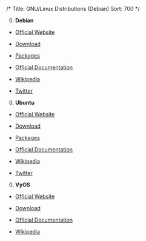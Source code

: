 /*
Title: GNU/Linux Distributions  (Debian)
Sort: 700
*/

0. **Debian**

  * [Official Website](https://www.debian.org/)

  * [Download](https://www.debian.org/distrib/netinst)

  * [Packages](https://www.debian.org/distrib/packages)

  * [Official Documentation](https://www.debian.org/doc/)

  * [Wikipedia](https://en.wikipedia.org/wiki/Debian)

  * [Twitter](https://twitter.com/debian)

0. **Ubuntu**

  * [Official Website](https://www.ubuntu.com/)

  * [Download](https://www.ubuntu.com/download)

  * [Packages](https://packages.ubuntu.com/)

  * [Official Documentation](https://help.ubuntu.com/)

  * [Wikipedia](https://en.wikipedia.org/wiki/Ubuntu_(operating_system))

  * [Twitter](https://twitter.com/ubuntu)

0. **VyOS**

  * [Official Website](https://vyos.io/)

  * [Download](https://downloads.vyos.io/?dir=release/1.1.8)

  * [Official Documentation](https://wiki.vyos.net/wiki/User_documentation)

  * [Wikipedia](https://en.wikipedia.org/wiki/VyOS)

